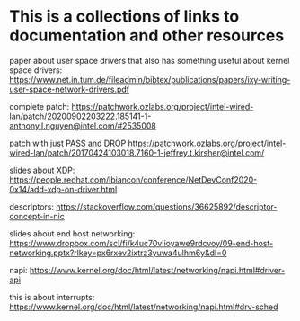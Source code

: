 # This is a collections of links to documentation and other resources

paper about user space drivers that also has something useful about kernel space drivers: https://www.net.in.tum.de/fileadmin/bibtex/publications/papers/ixy-writing-user-space-network-drivers.pdf

complete patch: https://patchwork.ozlabs.org/project/intel-wired-lan/patch/20200902203222.185141-1-anthony.l.nguyen@intel.com/#2535008

patch with just PASS and DROP https://patchwork.ozlabs.org/project/intel-wired-lan/patch/20170424103018.7160-1-jeffrey.t.kirsher@intel.com/

slides about XDP: https://people.redhat.com/lbiancon/conference/NetDevConf2020-0x14/add-xdp-on-driver.html

descriptors: https://stackoverflow.com/questions/36625892/descriptor-concept-in-nic

slides about end host networking: https://www.dropbox.com/scl/fi/k4uc70vlioyawe9rdcvoy/09-end-host-networking.pptx?rlkey=px6rxev2ixtrz3yuwa4ulhm6y&dl=0

napi: https://www.kernel.org/doc/html/latest/networking/napi.html#driver-api

this is about interrupts: https://www.kernel.org/doc/html/latest/networking/napi.html#drv-sched